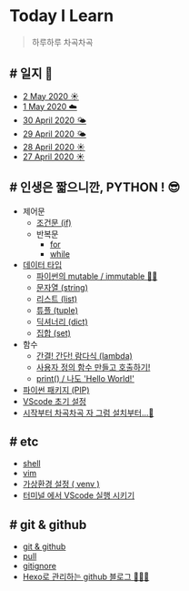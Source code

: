 # Today I Learn 
  
> 하루하루 차곡차곡

## # 일지 📝
- [2 May 2020 ☀️](/record/2May2020.md)
- [1 May 2020 ☁️](/record/1May2020.md)
- [30 April 2020 🌤](/record/30April2020.md)
- [29 April 2020 🌤](/record/29April2020.md)
- [28 April 2020 ☀️](/record/28April2020.md)
- [27 April 2020 ☀️](/record/27April2020.md)

## # 인생은 짧으니깐,   PYTHON ! 😎
- 제어문
  - [조건문 (if)](/python/control-if.md)
  - 반복문
    - [for](/python/control-for.md)
    - [while](/python/control-while.md)
- [데이터 타입](/python/datatype.md)
  - [파이썬의 mutable / immutable 👏🏼](/python/mutable-immutable.md)
  - [문자열 (string)](/python/datatype-string.md)
  - [리스트 (list)](/python/datatype-list.md)
  - [튜플 (tuple)](/python/datatype-tuple.md)
  - [딕셔너리 (dict)](/python/datatype-dict.md)
  - [집합 (set)](/python/datatype-set.md)
- 함수
  - [간결! 간단! 람다식 (lambda)](/python/function-lambda.md)
  - [사용자 정의 함수 만들고 호출하기!](/python/function.md)
  - [print() / 나도 'Hello World!'](/python/function-print.md)
- [파이썬 패키지 (PIP)](/python/pip.md)
- [VScode 초기 설정](/python/setting.md)
- [시작부터 차곡차곡 자 그럼 설치부터...🧩](/python/downloads.md)

## # etc
- [shell](/etc/shell.md)
- [vim](/etc/vim.md)
- [가상환경 설정 ( venv )](/etc/virtualen.md)
- [터미널 에서 VScode 실행 시키기](/etc/openvscode.md)

## # git & github
- [git & github](/github-Class/git.md)
- [pull](/github-Class/pull.md)
- [gitignore](/github-Class/git-ignore.md)
- [Hexo로 관리하는 github 블로그 👨🏻‍💻](github-Class/blog.md)

